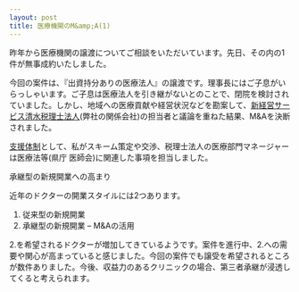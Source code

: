 ```yaml
---
layout: post
title: 医療機関のM&amp;A(1)
---
```

昨年から医療機関の譲渡についてご相談をいただいています。先日、その内の1件が無事成約いたしました。

今回の案件は、『出資持分ありの医療法人』の譲渡です。理事長にはご子息がいらっしゃいます。ご子息は医療法人を引き継がないとのことで、閉院を検討されていました。しかし、地域への医療貢献や経営状況などを勘案して、[新経営サービス清水税理士法人](http://www.shinkeiei.jp/)(弊社の関係会社)の担当者と議論を重ねた結果、M&amp;Aを決断されました。

[支援体制](/support-system)として、私がスキーム策定や交渉、税理士法人の医療部門マネージャーは医療法等(県庁 医師会)に関連した事項を担当しました。

<p class="uk-text-lead uk-margin-large-top">承継型の新規開業への高まり</p>

近年のドクターの開業スタイルには2つあります。

1. 従来型の新規開業
2. 承継型の新規開業 – M&amp;Aの活用

2.を希望されるドクターが増加してきているようです。案件を進行中、2.への需要や関心が高まっていると感じました。今回の案件でも譲受を希望されるところが数件ありました。今後、収益力のあるクリニックの場合、第三者承継が浸透してくると考えられます。
